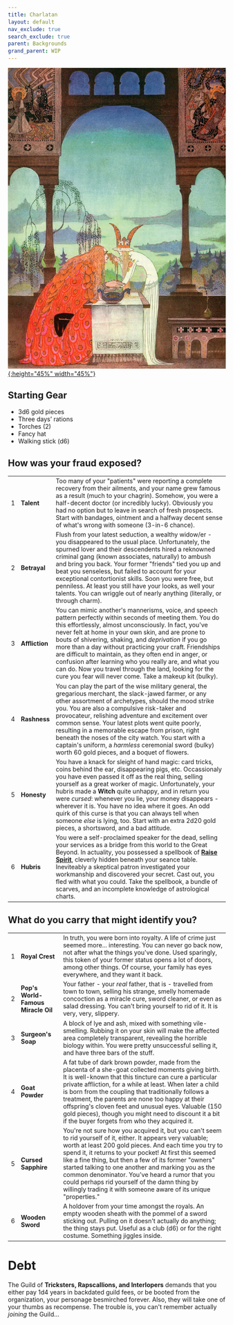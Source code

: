 ```yaml
---
title: Charlatan
layout: default
nav_exclude: true
search_exclude: true
parent: Backgrounds
grand_parent: WIP
---
```


[![Alt text](/img/backgrounds/charlatan.jpg "East of the Sun and West of the Moon, illustrated by Kay Nielsen"){:height="45%" width="45%"}](/img/backgrounds/charlatan.jpg)


## Starting Gear

- 3d6 gold pieces
- Three days’ rations
- Torches (2)
- Fancy hat 
- Walking stick (d6)

## How was your fraud exposed?

|      |      |      |
| ---- | ---- | ---- |
| 1 | **Talent** | Too many of your "patients" were reporting a complete recovery from their ailments, and your name grew famous as a result (much to your chagrin). Somehow, you were a half-decent doctor (or incredibly lucky). Obviously you had no option but to leave in search of fresh prospects. Start with bandages, ointment and a halfway decent sense of what's wrong with someone (3-in-6 chance). |  
| 2 | **Betrayal** | Flush from your latest seduction, a wealthy widow/er - you disappeared to the usual place. Unfortunately, the spurned lover and their descendents hired a reknowned criminal gang (known associates, naturally) to ambush and bring you back. Your former "friends" tied you up and beat you senseless, but failed to account for your exceptional contortionist skills. Soon you were free, but penniless. At least you still have your looks, as well your talents. You can wriggle out of nearly anything (literally, or through charm).   |
| 3    |**Affliction** | You can mimic another's mannerisms, voice, and speech pattern perfectly within seconds of meeting them. You do this effortlessly, almost unconsciously. In fact, you've never felt at home in your own skin, and are prone to bouts of shivering, shaking, and _deprivation_ if you go more than a day without practicing your craft. Friendships are difficult to maintain, as they often end in anger, or confusion after learning who you really are, and what you can do. Now you travel through the land, looking for the cure you fear will never come. Take a makeup kit (bulky). |
| 4    |**Rashness** | You can play the part of the wise military general, the gregarious merchant, the slack-jawed farmer, or any other assortment of archetypes, should the mood strike you. You are also a compulsive risk-taker and provocateur, relishing adventure and excitement over common sense. Your latest plots went quite poorly, resulting in a memorable escape from prison, right beneath the noses of the city watch. You start with a captain's uniform, a _harmless_ ceremonial sword (bulky) worth 60 gold pieces, and a boquet of flowers.    |
| 5    |**Honesty** | You have a knack for sleight of hand magic: card tricks, coins behind the ear, disappearing pigs, etc. Occassionaly you have even passed it off as the real thing, selling yourself as a great worker of magic. Unfortunately, your hubris made a **Witch** quite unhappy, and in return you were _cursed_: whenever you lie, your money disappears - wherever it is. You have no idea where it goes. An odd quirk of this curse is that you can always tell when someone _else_ is lying, too. Start with an extra 2d20 gold pieces, a shortsword, and a bad attitude. |
| 6    |**Hubris** | You were a self-proclaimed speaker for the dead, selling your services as a bridge from this world to the Great Beyond. In actuality, you possessed a spellbook of **[Raise Spirit](https://cairnrpg.com/resources/more-spellbooks/#raise-spirit)**, cleverly hidden beneath your seance table. Ineviteably a skeptical patron investigated your workmanship and discovered your secret. Cast out, you fled with what you could. Take the spellbook, a bundle of scarves, and an incomplete knowledge of astrological charts.  | 

## What do you carry that might identify you?

|      |      |      |
| ---- | ---- | ---- |
| 1    |**Royal Crest** | In truth, you were born into royalty. A life of crime just seemed more... interesting. You can never go back now, not after what the things you've done. Used sparingly, this token of your former status opens a lot of doors, among other things. Of course, your family has eyes everywhere, and they want it back.   |
| 2    |**Pop's World-Famous Miracle Oil** | Your father - your _real_ father, that is - travelled from town to town, selling his strange, smelly homemade concoction as a miracle cure, sword cleaner, or even as salad dressing. You can't bring yourself to rid of it. It is very, very, slippery.         |
| 3    |**Surgeon's Soap** | A block of lye and ash, mixed with something vile-smelling. Rubbing it on your skin will make the affected area completely transparent, revealing the horrible biology within. You were pretty unsuccessful selling it, and have three bars of the stuff.  |
| 4    |**Goat Powder** | A fat tube of dark brown powder, made from the placenta of a she-goat collected moments giving birth. It is well-known that this tincture can cure a particular private affliction, for a while at least. When later a child is born from the coupling that traditionally follows a treatment, the parents are none too happy at their offspring's cloven feet and unusual eyes. Valuable (150 gold pieces), though you might need to discount it a bit if the buyer forgets from who they acquired it.  |
| 5    |**Cursed Sapphire** | You're not sure how you acquired it, but you can't seem to rid yourself of it, either. It appears very valuable; worth at least 200 gold pieces. And each time you try to spend it, it returns to your pocket! At first this seemed like a fine thing, but then a few of its former "owners" started talking to one another and marking you as the common denominator. You've heard a rumor that you could perhaps rid yourself of the damn thing by willingly trading it with someone aware of its unique "properties."      |
| 6    |**Wooden Sword** | A holdover from your time amongst the royals. An empty wooden sheath with the pommel of a sword sticking out. Pulling on it doesn't actually do anything; the thing stays put. Useful as a club (d6) or for the right costume. Something jiggles inside.       |

# Debt
The Guild of **Tricksters, Rapscallions, and Interlopers** demands that you either pay 1d4 years in backdated guild fees, or be booted from the organization, your personage besmirched forever. Also, they will take one of your thumbs as recompense. The trouble is, you can't remember actually _joining_ the Guild...   